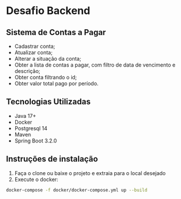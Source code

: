 # Desafio Backend

## Sistema de Contas a Pagar
- Cadastrar conta;
- Atualizar conta;
- Alterar a situação da conta;
- Obter a lista de contas a pagar, com filtro de data de vencimento e descrição;
- Obter conta filtrando o id;
- Obter valor total pago por período.

## Tecnologias Utilizadas
- Java 17+
- Docker
- Postgresql 14
- Maven
- Spring Boot 3.2.0

## Instruções de instalação
1. Faça o clone ou baixe o projeto e extraia para o local desejado
2. Execute o docker:
```bash
docker-compose -f docker/docker-compose.yml up --build
```

